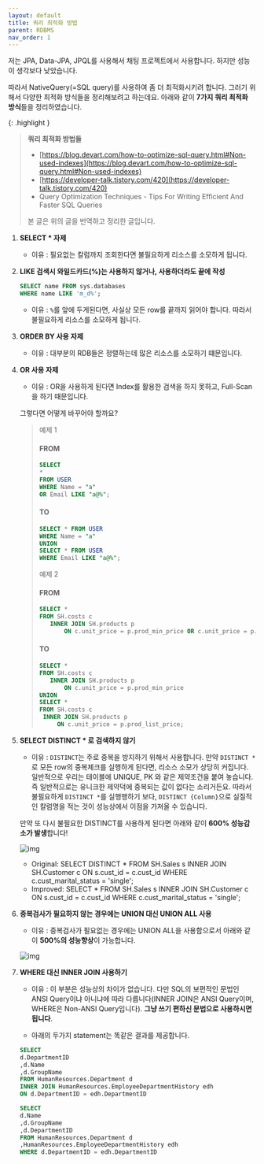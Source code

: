 ```yaml
---
layout: default
title: 쿼리 최적화 방법
parent: RDBMS
nav_order: 1
---
```


저는 JPA, Data-JPA, JPQL를 사용해서 채팅 프로젝트에서 사용합니다. 하지만 성능이 생각보다 낮았습니다.

따라서 NativeQuery(=SQL query)를 사용하여 좀 더 최적화시키려 합니다. 그러기 위해서 다양한 최적화 방식들을 정리해보려고 하는데요. 아래와 같이 **7가지 쿼리 최적화 방식**들을 정리하였습니다.

{: .highlight }
> **쿼리 최적화 방법들**
> * [https://blog.devart.com/how-to-optimize-sql-query.html#Non-used-indexes](https://blog.devart.com/how-to-optimize-sql-query.html#Non-used-indexes)
> * [https://developer-talk.tistory.com/420](https://developer-talk.tistory.com/420)
> * Query Optimization Techniques - Tips For Writing Efficient And Faster SQL Queries
> 
> 본 글은 위의 글을 번역하고 정리한 글입니다.

1. **SELECT * 자제**
   * 이유 : 필요없는 칼럼까지 조회한다면 불필요하게 리소스를 소모하게 됩니다.
2. **LIKE 검색시 와일드카드(%)는 사용하지 않거나, 사용하더라도 끝에 작성**

    ```sql
    SELECT name FROM sys.databases
    WHERE name LIKE 'm_d%';
    ```
   * 이유 : `%`를 앞에 두게된다면, 사실상 모든 row를 끝까지 읽어야 합니다. 따라서 불필요하게 리소스를 소모하게 됩니다.
3. **ORDER BY 사용 자제**
   * 이유 : 대부분의 RDB들은 정렬하는데 많은 리소스를 소모하기 떄문입니다.
4. **OR 사용 자제**
   * 이유 : OR을 사용하게 된다면 Index를 활용한 검색을 하지 못하고, Full-Scan을 하기 때문입니다.

   그렇다면 어떻게 바꾸어야 할까요?
   > 예제 1
   > #### FROM
   >```sql
   >SELECT
   >*
   >FROM USER
   >WHERE Name = "a"
   >OR Email LIKE "a@%";
   >```
   >
   > #### TO
   >```sql
   >SELECT * FROM USER
   >WHERE Name = "a"
   >UNION
   >SELECT * FROM USER
   >WHERE Email LIKE "a@%";
   >```
   >
   >예제 2
   > #### FROM
   >```sql
   >SELECT * 
   >FROM SH.costs c 
   >    INNER JOIN SH.products p 
   >        ON c.unit_price = p.prod_min_price OR c.unit_price = p.prod_list_price;
   >```
   >#### TO
   >```sql
   >SELECT * 
   >FROM SH.costs c 
   >    INNER JOIN SH.products p 
   >        ON c.unit_price = p.prod_min_price 
   >UNION
   >SELECT * 
   >FROM SH.costs c 
   >  INNER JOIN SH.products p 
   >      ON c.unit_price = p.prod_list_price;
   >```

5. **SELECT DISTINCT * 로 검색하지 않기**
   * 이유 : `DISTINCT`는 주로 중복을 방지하기 위해서 사용합니다. 만약 `DISTINCT *`로 모든 row의 중복체크를 실행하게 된다면, 리소스 소모가 상당히 커집니다. 일반적으로 우리는 테이블에 UNIQUE, PK 와 같은 제약조건을 붙여 놓습니다. 즉 일반적으로는 유니크한 제약덕에 중복되는 값이 없다는 소리거든요. 따라서 불필요하게 `DISTINCT *`를 실행행하기 보다, `DISTINCT {Column}`으로 실질적인 칼럼명을 적는 것이 성능상에서 이점을 가져올 수 있습니다.
   
   만약 또 다시 불필요한 DISTINCT를 사용하게 된다면 아래와 같이 **600% 성능감소가 발생**합니다!

   ![img](../../../assets/img/db/db1.png)
   * Original: SELECT DISTINCT * FROM SH.Sales s INNER JOIN SH.Customer c ON s.cust_id = c.cust_id WHERE c.cust_marital_status = 'single';
   * Improved: SELECT * FROM SH.Sales s INNER JOIN SH.Customer c ON s.cust_id = c.cust_id WHERE c.cust_marital_status = 'single';

6. **중복검사가 필요하지 않는 경우에는 UNION 대신 UNION ALL 사용**
   * 이유 : 중복검사가 필요없는 경우에는 UNION ALL을 사용함으로서 아래와 같이 **500%의 성능향상**이 가능합니다.

   ![img](../../../assets/img/db/db2.png)


7. **WHERE 대신 INNER JOIN 사용하기**
   * 이유 : 이 부분은 성능상의 차이가 없습니다. 다만 SQL의 보편적인 문법인 ANSI Query이냐 아니냐에 따라 다릅니다(INNER JOIN은 ANSI Query이며, WHERE은 Non-ANSI Query입니다). **그냥 쓰기 편하신 문법으로 사용하시면 됩니다**.

   * 아래의 두가지 statement는 똑같은 결과를 제공합니다.

   ```sql
   SELECT
   d.DepartmentID
   ,d.Name
   ,d.GroupName
   FROM HumanResources.Department d
   INNER JOIN HumanResources.EmployeeDepartmentHistory edh
   ON d.DepartmentID = edh.DepartmentID
   ```
   
   ```sql
   SELECT
   d.Name
   ,d.GroupName
   ,d.DepartmentID
   FROM HumanResources.Department d
   ,HumanResources.EmployeeDepartmentHistory edh
   WHERE d.DepartmentID = edh.DepartmentID
   ```






